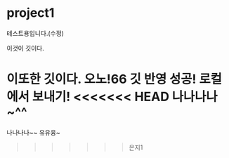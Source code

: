 # project1
테스트용입니다.(수정)

이것이 깃이다.

이또한 깃이다.
오노!66
깃 반영 성공!
로컬에서 보내기!
<<<<<<< HEAD
나나나나~^^
=======
나나나나~~ 
유유융~ 

>>>>>>> 은지1
